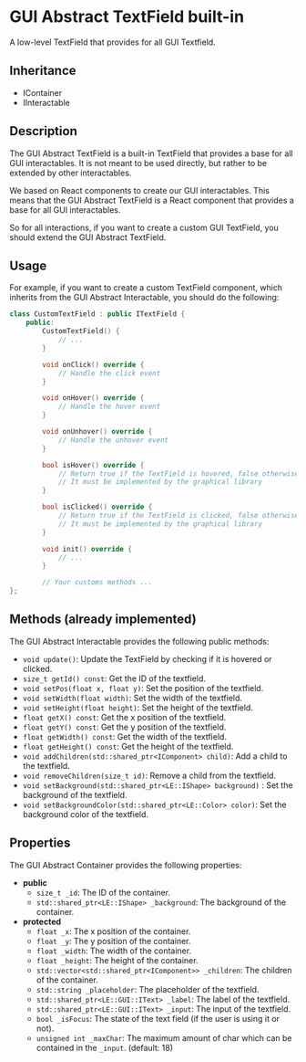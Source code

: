 # GUI Abstract TextField built-in

A low-level TextField that provides for all GUI Textfield.

## Inheritance

- IContainer
- IInteractable

## Description

The GUI Abstract TextField is a built-in TextField that provides a base for all GUI interactables. It is not meant to be used directly, but rather to be extended by other interactables.

We based on React components to create our GUI interactables. This means that the GUI Abstract TextField is a React component that provides a base for all GUI interactables.

So for all interactions, if you want to create a custom GUI TextField, you should extend the GUI Abstract TextField.

## Usage

For example, if you want to create a custom TextField component, which inherits from the GUI Abstract Interactable, you should do the following:

```cpp
class CustomTextField : public ITextField {
    public:
        CustomTextField() {
            // ...
        }

        void onClick() override {
            // Handle the click event
        }

        void onHover() override {
            // Handle the hover event
        }

        void onUnhover() override {
            // Handle the unhover event
        }

        bool isHover() override {
            // Return true if the TextField is hovered, false otherwise
            // It must be implemented by the graphical library
        }

        bool isClicked() override {
            // Return true if the TextField is clicked, false otherwise
            // It must be implemented by the graphical library
        }

        void init() override {
            // ...
        }

        // Your customs methods ...
};
```

## Methods (already implemented)

The GUI Abstract Interactable provides the following public methods:
- `void update()`: Update the TextField by checking if it is hovered or clicked.
- `size_t getId() const`: Get the ID of the textfield.
- `void setPos(float x, float y)`: Set the position of the textfield.
- `void setWidth(float width)`: Set the width of the textfield.
- `void setHeight(float height)`: Set the height of the textfield.
- `float getX() const`: Get the x position of the textfield.
- `float getY() const`: Get the y position of the textfield.
- `float getWidth() const`: Get the width of the textfield.
- `float getHeight() const`: Get the height of the textfield.
- `void addChildren(std::shared_ptr<IComponent> child)`: Add a child to the textfield.
- `void removeChildren(size_t id)`: Remove a child from the textfield.
- `void setBackground(std::shared_ptr<LE::IShape> background)` : Set the background of the textfield.
- `void setBackgroundColor(std::shared_ptr<LE::Color> color)`: Set the background color of the textfield.

## Properties

The GUI Abstract Container provides the following properties:
- **public**
    - `size_t _id`: The ID of the container.
    - `std::shared_ptr<LE::IShape> _background`: The background of the container.
- **protected**
    - `float _x`: The x position of the container.
    - `float _y`: The y position of the container.
    - `float _width`: The width of the container.
    - `float _height`: The height of the container.
    - `std::vector<std::shared_ptr<IComponent>> _children`: The children of the container.
    - `std::string _placeholder`: The placeholder of the textfield.
    - `std::shared_ptr<LE::GUI::IText> _label`: The label of the textfield.
    - `std::shared_ptr<LE::GUI::IText> _input`: The input of the textfield.
    - `bool _isFocus`: The state of the text field (if the user is using it or not).
    - `unsigned int _maxChar`: The maximum amount of char which can be contained in the `_input`. (default: 18)
